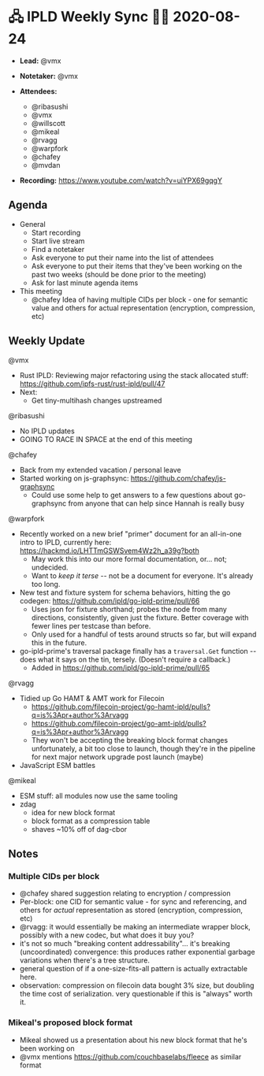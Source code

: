 # 🖧 IPLD Weekly Sync 🙌🏽 2020-08-24

- **Lead:** @vmx
- **Notetaker:** @vmx
- **Attendees:**
  - @ribasushi
  - @vmx
  - @willscott
  - @mikeal
  - @rvagg
  - @warpfork
  - @chafey
  - @mvdan

- **Recording:** https://www.youtube.com/watch?v=uiYPX69gqgY


## Agenda

- General
  - Start recording
  - Start live stream
  - Find a notetaker
  - Ask everyone to put their name into the list of attendees
  - Ask everyone to put their items that they've been working on the past two weeks (should be done prior to the meeting)
  - Ask for last minute agenda items
- This meeting
  - @chafey Idea of having multiple CIDs per block - one for semantic value and others for actual representation (encryption, compression, etc) 


## Weekly Update

@vmx
 - Rust IPLD: Reviewing major refactoring using the stack allocated stuff: https://github.com/ipfs-rust/rust-ipld/pull/47
 - Next:
   - Get tiny-multihash changes upstreamed

@ribasushi
 - No IPLD updates
 - GOING TO RACE IN SPACE at the end of this meeting

@chafey
 - Back from my extended vacation / personal leave
 - Started working on js-graphsync: https://github.com/chafey/js-graphsync
     - Could use some help to get answers to a few questions about go-graphsync from anyone that can help since Hannah is really busy 

@warpfork
- Recently worked on a new brief "primer" document for an all-in-one intro to IPLD, currently here: https://hackmd.io/LHTTmGSWSvem4Wz2h_a39g?both
	- May work this into our more formal documentation, or... not; undecided.
	- Want to _keep it terse_ -- not be a document for everyone.  It's already too long.
- New test and fixture system for schema behaviors, hitting the go codegen: https://github.com/ipld/go-ipld-prime/pull/66
	- Uses json for fixture shorthand; probes the node from many directions, consistently, given just the fixture.  Better coverage with fewer lines per testcase than before.
	- Only used for a handful of tests around structs so far, but will expand this in the future.
- go-ipld-prime's traversal package finally has a `traversal.Get` function -- does what it says on the tin, tersely.  (Doesn't require a callback.)
	- Added in https://github.com/ipld/go-ipld-prime/pull/65

@rvagg 
- Tidied up Go HAMT & AMT work for Filecoin
    - https://github.com/filecoin-project/go-hamt-ipld/pulls?q=is%3Apr+author%3Arvagg
    - https://github.com/filecoin-project/go-amt-ipld/pulls?q=is%3Apr+author%3Arvagg
    - They won't be accepting the breaking block format changes unfortunately, a bit too close to launch, though they're in the pipeline for next major network upgrade post launch (maybe)
- JavaScript ESM battles

@mikeal
 - ESM stuff: all modules now use the same tooling
 - zdag 
     - idea for new block format
     - block format as a compression table
     - shaves ~10% off of dag-cbor


## Notes

### Multiple CIDs per block

- @chafey shared suggestion relating to encryption / compression
- Per-block: one CID for semantic value - for sync and referencing, and others for _actual_ representation as stored (encryption, compression, etc)
- @rvagg: it would essentially be making an intermediate wrapper block, possibly with a new codec, but what does it buy you?
- it's not so much "breaking content addressability"... it's breaking (uncoordinated) convergence: this produces rather exponential garbage variations when there's a tree structure.
- general question of if a one-size-fits-all pattern is actually extractable here.
- observation: compression on filecoin data bought 3% size, but doubling the time cost of serialization.  very questionable if this is "always" worth it.

### Mikeal's proposed block format

- Mikeal showed us a presentation about his new block format that he's been working on
- @vmx mentions https://github.com/couchbaselabs/fleece as similar format

<!-- After each call, the notetaker submits a PR to https://github.com/ipld/team-mgmt to store the notes on the meeting-notes folder -->

